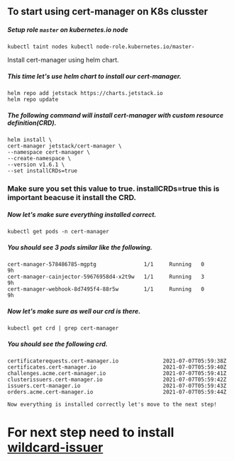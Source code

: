 ## To start using cert-manager on K8s clusster

##### Setup role `master` on kubernetes.io node
```
kubectl taint nodes kubectl node-role.kubernetes.io/master-
```
Install cert-manager using helm chart.

##### This time let's use helm chart to install our cert-manager.

```
helm repo add jetstack https://charts.jetstack.io
helm repo update
```
##### The following command will install cert-manager with custom resource definition(CRD). 
```
helm install \
cert-manager jetstack/cert-manager \
--namespace cert-manager \
--create-namespace \
--version v1.6.1 \
--set installCRDs=true
```
### Make sure you set this value to true. installCRDs=true this is important beacuse it install the CRD.

##### Now let's make sure everything installed correct.
```
kubectl get pods -n cert-manager
```


##### You should see 3 pods similar like the following.
```
cert-manager-578486785-mgptg               1/1     Running   0          9h
cert-manager-cainjector-59676958d4-x2t9w   1/1     Running   3          9h
cert-manager-webhook-8d7495f4-88r5w        1/1     Running   0          9h
```


##### Now let's make sure as well our crd is there.
```
kubectl get crd | grep cert-manager
```


##### You should see the following crd.
```
certificaterequests.cert-manager.io              2021-07-07T05:59:38Z
certificates.cert-manager.io                     2021-07-07T05:59:40Z
challenges.acme.cert-manager.io                  2021-07-07T05:59:41Z
clusterissuers.cert-manager.io                   2021-07-07T05:59:42Z
issuers.cert-manager.io                          2021-07-07T05:59:43Z
orders.acme.cert-manager.io                      2021-07-07T05:59:44Z
```



`Now everything is installed correctly let's move to the next step!`

# For next step need to install [wildcard-issuer] 

[wildcard-issuer]: https://github.com/greatspoke/kubernetes/blob/master/docs/Install-cloudflare-wildcard-issuer.md
